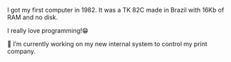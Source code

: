 I got my first computer in 1982. It was a TK 82C made in Brazil with 16Kb of RAM and no disk.

I really love programming!😁

🔭 I’m currently working on my new internal system to control my print company.

<!--
**hgf777-br/hgf777-br** is a ✨ _special_ ✨ repository because its `README.md` (this file) appears on your GitHub profile.

Here are some ideas to get you started:

- 🔭 I’m currently working on ...
- 🌱 I’m currently learning ...
- 👯 I’m looking to collaborate on ...
- 🤔 I’m looking for help with ...
- 💬 Ask me about ...
- 📫 How to reach me: ...
- 😄 Pronouns: ...
- ⚡ Fun fact: ...
-->
